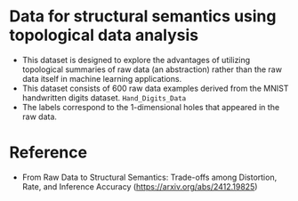 # Data for structural semantics using topological data analysis
- This dataset is designed to explore the advantages of utilizing topological summaries of raw data (an abstraction) rather than the raw data itself in machine learning applications.
- This dataset consists of $600$ raw data examples derived from the MNIST handwritten digits dataset.
  `Hand_Digits_Data`
- The labels correspond to the $1$-dimensional holes that appeared in the raw data.

# Reference
- From Raw Data to Structural Semantics: Trade-offs among Distortion, Rate, and Inference Accuracy (https://arxiv.org/abs/2412.19825)
